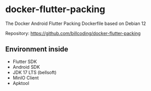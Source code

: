 # docker-flutter-packing
The Docker Android Flutter Packing Dockerfile based on Debian 12

Repository: https://github.com/billcoding/docker-flutter-packing

Environment inside
---
- Flutter SDK
- Android SDK
- JDK 17 LTS (bellsoft)
- MinIO Client
- Apktool